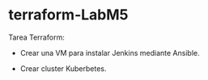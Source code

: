 # terraform-LabM5

Tarea Terraform:

- Crear una VM para instalar Jenkins mediante Ansible.

- Crear cluster Kuberbetes.
